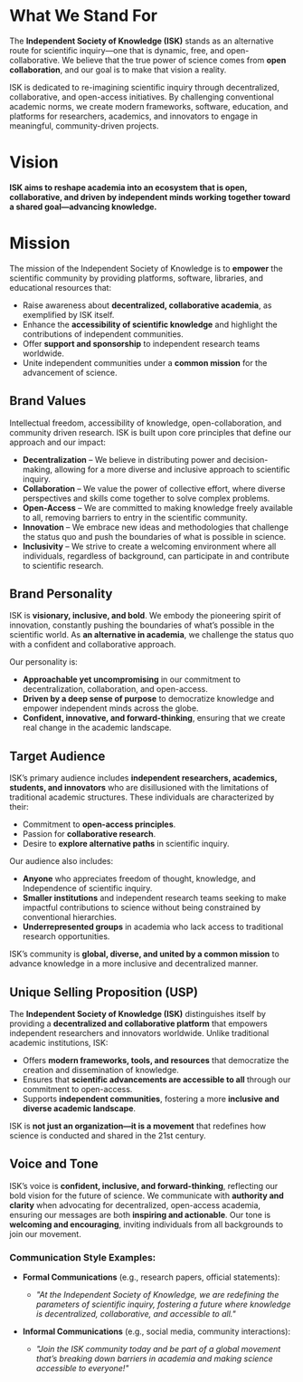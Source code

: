 # What We Stand For

The **Independent Society of Knowledge (ISK)** stands as an alternative route for scientific inquiry—one that is dynamic, free, and open-collaborative. We believe that the true power of science comes from **open collaboration**, and our goal is to make that vision a reality.

ISK is dedicated to re-imagining scientific inquiry through decentralized, collaborative, and open-access initiatives. By challenging conventional academic norms, we create modern frameworks, software, education, and platforms for researchers, academics, and innovators to engage in meaningful, community-driven projects.

# Vision

**ISK aims to reshape academia into an ecosystem that is open, collaborative, and driven by independent minds working together toward a shared goal—advancing knowledge.** 

# Mission

The mission of the Independent Society of Knowledge is to **empower** the scientific community by providing platforms, software, libraries, and educational resources that:

- Raise awareness about **decentralized, collaborative academia**, as exemplified by ISK itself.
- Enhance the **accessibility of scientific knowledge** and highlight the contributions of independent communities.
- Offer **support and sponsorship** to independent research teams worldwide.
- Unite independent communities under a **common mission** for the advancement of science.

## Brand Values

Intellectual freedom, accessibility of knowledge, open-collaboration, and community driven research. ISK is built upon core principles that define our approach and our impact:

- **Decentralization** – We believe in distributing power and decision-making, allowing for a more diverse and inclusive approach to scientific inquiry.
- **Collaboration** – We value the power of collective effort, where diverse perspectives and skills come together to solve complex problems.
- **Open-Access** – We are committed to making knowledge freely available to all, removing barriers to entry in the scientific community.
- **Innovation** – We embrace new ideas and methodologies that challenge the status quo and push the boundaries of what is possible in science.
- **Inclusivity** – We strive to create a welcoming environment where all individuals, regardless of background, can participate in and contribute to scientific research.

## Brand Personality

ISK is **visionary, inclusive, and bold**. We embody the pioneering spirit of innovation, constantly pushing the boundaries of what’s possible in the scientific world. As **an alternative in academia**, we challenge the status quo with a confident and collaborative approach.

Our personality is:

- **Approachable yet uncompromising** in our commitment to decentralization, collaboration, and open-access.
- **Driven by a deep sense of purpose** to democratize knowledge and empower independent minds across the globe.
- **Confident, innovative, and forward-thinking**, ensuring that we create real change in the academic landscape.

## Target Audience

ISK’s primary audience includes **independent researchers, academics, students, and innovators** who are disillusioned with the limitations of traditional academic structures. These individuals are characterized by their:

- Commitment to **open-access principles**.
- Passion for **collaborative research**.
- Desire to **explore alternative paths** in scientific inquiry.

Our audience also includes:
- **Anyone** who appreciates freedom of thought, knowledge, and Independence of scientific inquiry.
- **Smaller institutions** and independent research teams seeking to make impactful contributions to science without being constrained by conventional hierarchies.
- **Underrepresented groups** in academia who lack access to traditional research opportunities.

ISK’s community is **global, diverse, and united by a common mission** to advance knowledge in a more inclusive and decentralized manner.

## Unique Selling Proposition (USP)

The **Independent Society of Knowledge (ISK)** distinguishes itself by providing a **decentralized and collaborative platform** that empowers independent researchers and innovators worldwide. Unlike traditional academic institutions, ISK:

- Offers **modern frameworks, tools, and resources** that democratize the creation and dissemination of knowledge.
- Ensures that **scientific advancements are accessible to all** through our commitment to open-access.
- Supports **independent communities**, fostering a more **inclusive and diverse academic landscape**.

ISK is **not just an organization—it is a movement** that redefines how science is conducted and shared in the 21st century.

## Voice and Tone

ISK’s voice is **confident, inclusive, and forward-thinking**, reflecting our bold vision for the future of science. We communicate with **authority and clarity** when advocating for decentralized, open-access academia, ensuring our messages are both **inspiring and actionable**. Our tone is **welcoming and encouraging**, inviting individuals from all backgrounds to join our movement.

### Communication Style Examples:

- **Formal Communications** (e.g., research papers, official statements):
    
    - _"At the Independent Society of Knowledge, we are redefining the parameters of scientific inquiry, fostering a future where knowledge is decentralized, collaborative, and accessible to all."_
- **Informal Communications** (e.g., social media, community interactions):
    
    - _"Join the ISK community today and be part of a global movement that’s breaking down barriers in academia and making science accessible to everyone!"_
